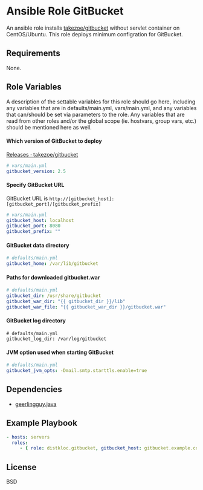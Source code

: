 Ansible Role GitBucket
=========

An ansible role installs [takezoe/gitbucket](takezoe/gitbucket) without servlet container on CentOS/Ubuntu.
This role deploys minimum configration for GitBucket.

Requirements
------------

None.

Role Variables
--------------

A description of the settable variables for this role should go here, including any variables that are in defaults/main.yml, vars/main.yml, and any variables that can/should be set via parameters to the role. Any variables that are read from other roles and/or the global scope (ie. hostvars, group vars, etc.) should be mentioned here as well.

#### Which version of GitBucket to deploy

[Releases · takezoe/gitbucket](takezoe/gitbucket/releases)

```yml
# vars/main.yml
gitbucket_version: 2.5
```

#### Specify GitBucket URL

GitBucket URL is `http://[gitbucket_host]:[gitbucket_port]/[gitbucket_prefix]`

```yml
# vars/main.yml
gitbucket_host: localhost
gitbucket_port: 8080
gitbucket_prefix: ""
```

#### GitBucket data directory

```yml
# defaults/main.yml
gitbucket_home: /var/lib/gitbucket
```

#### Paths for downloaded gitbucket.war

```yml
# defaults/main.yml
gitbucket_dir: /usr/share/gitbucket
gitbucket_war_dir: "{{ gitbucket_dir }}/lib"
gitbucket_war_file: "{{ gitbucket_war_dir }}/gitbucket.war"
```

#### GitBucket log directory

```
# defaults/main.yml
gitbucket_log_dir: /var/log/gitbucket
```

#### JVM option used when starting GitBucket

```yml
# defaults/main.yml
gitbucket_jvm_opts: -Dmail.smtp.starttls.enable=true
```

Dependencies
------------

- [geerlingguy.java](https://galaxy.ansible.com/list#/roles/439)

Example Playbook
----------------

```yml
- hosts: servers
  roles:
     - { role: distkloc.gitbucket, gitbucket_host: gitbucket.example.com, gitbucket_port: 80  }
```

License
-------

BSD


